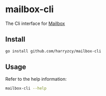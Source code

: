 # mailbox-cli

The Cli interface for [Mailbox](https://github.com/harryzcy/mailbox)

## Install

```bash
go install github.com/harryzcy/mailbox-cli
```

## Usage

Refer to the help information:

```bash
mailbox-cli --help
```
